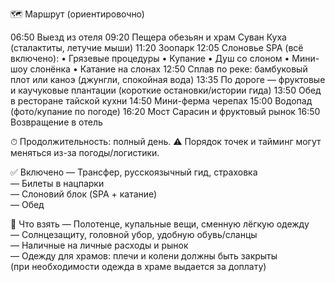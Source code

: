 🗺️ Маршрут (ориентировочно)

06:50 Выезд из отеля
09:20 Пещера обезьян и храм Суван Куха (сталактиты, летучие мыши)
11:20 Зоопарк
12:05 Слоновье SPA (всё включено):
      • Грязевые процедуры • Купание • Душ со слоном • Мини-шоу слонёнка • Катание на слонах
12:50 Сплав по реке: бамбуковый плот или каноэ (джунгли, спокойная вода)
13:35 По дороге — фруктовые и каучуковые плантации (короткие остановки/истории гида)
13:50 Обед в ресторане тайской кухни
14:50 Мини-ферма черепах
15:00 Водопад (фото/купание по погоде)
16:20 Мост Сарасин и фруктовый рынок
16:50 Возвращение в отель

⏱ Продолжительность: полный день.
⚠️ Порядок точек и тайминг могут меняться из-за погоды/логистики.

✅ Включено
— Трансфер, русскоязычный гид, страховка  
— Билеты в нацпарки  
— Слоновий блок (SPA + катание)  
— Обед

🎒 Что взять
— Полотенце, купальные вещи, сменную лёгкую одежду  
— Солнцезащиту, головной убор, удобную обувь/сланцы  
— Наличные на личные расходы и рынок  
— Одежду для храмов: плечи и колени должны быть закрыты  
  (при необходимости одежда в храме выдается за доплату)
